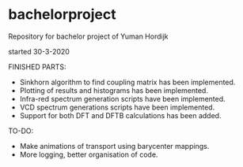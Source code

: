 # bachelorproject

Repository for bachelor project of Yuman Hordijk 

started 30-3-2020

FINISHED PARTS:
- Sinkhorn algorithm to find coupling matrix has been implemented.
- Plotting of results and histograms has been implemented.
- Infra-red spectrum generation scripts have been implemented.
- VCD spectrum generations scripts have been implemented.
- Support for both DFT and DFTB calculations has been added.

TO-DO:
- Make animations of transport using barycenter mappings.
- More logging, better organisation of code.
